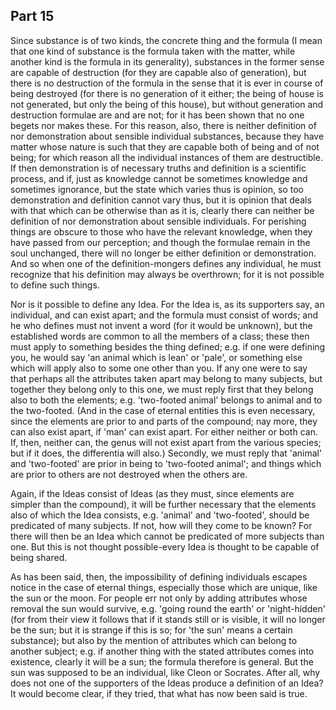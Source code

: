 ## Part 15

Since substance is of two kinds, the concrete thing and the formula (I mean that one kind of substance is the formula taken with the matter, while another kind is the formula in its generality), substances in the former sense are capable of destruction (for they are capable also of generation), but there is no destruction of the formula in the sense that it is ever in course of being destroyed (for there is no generation of it either; the being of house is not generated, but only the being of this house), but without generation and destruction formulae are and are not; for it has been shown that no one begets nor makes these.
For this reason, also, there is neither definition of nor demonstration about sensible individual substances, because they have matter whose nature is such that they are capable both of being and of not being; for which reason all the individual instances of them are destructible.
If then demonstration is of necessary truths and definition is a scientific process, and if, just as knowledge cannot be sometimes knowledge and sometimes ignorance, but the state which varies thus is opinion, so too demonstration and definition cannot vary thus, but it is opinion that deals with that which can be otherwise than as it is, clearly there can neither be definition of nor demonstration about sensible individuals.
For perishing things are obscure to those who have the relevant knowledge, when they have passed from our perception; and though the formulae remain in the soul unchanged, there will no longer be either definition or demonstration.
And so when one of the definition-mongers defines any individual, he must recognize that his definition may always be overthrown; for it is not possible to define such things.

Nor is it possible to define any Idea.
For the Idea is, as its supporters say, an individual, and can exist apart; and the formula must consist of words; and he who defines must not invent a word (for it would be unknown), but the established words are common to all the members of a class; these then must apply to something besides the thing defined; e.g.
if one were defining you, he would say 'an animal which is lean' or 'pale', or something else which will apply also to some one other than you.
If any one were to say that perhaps all the attributes taken apart may belong to many subjects, but together they belong only to this one, we must reply first that they belong also to both the elements; e.g.
'two-footed animal' belongs to animal and to the two-footed.
(And in the case of eternal entities this is even necessary, since the elements are prior to and parts of the compound; nay more, they can also exist apart, if 'man' can exist apart.
For either neither or both can.
If, then, neither can, the genus will not exist apart from the various species; but if it does, the differentia will also.)
Secondly, we must reply that 'animal' and 'two-footed' are prior in being to 'two-footed animal'; and things which are prior to others are not destroyed when the others are.

Again, if the Ideas consist of Ideas (as they must, since elements are simpler than the compound), it will be further necessary that the elements also of which the Idea consists, e.g.
'animal' and 'two-footed', should be predicated of many subjects.
If not, how will they come to be known?
For there will then be an Idea which cannot be predicated of more subjects than one.
But this is not thought possible-every Idea is thought to be capable of being shared.

As has been said, then, the impossibility of defining individuals escapes notice in the case of eternal things, especially those which are unique, like the sun or the moon.
For people err not only by adding attributes whose removal the sun would survive, e.g.
'going round the earth' or 'night-hidden' (for from their view it follows that if it stands still or is visible, it will no longer be the sun; but it is strange if this is so; for 'the sun' means a certain substance); but also by the mention of attributes which can belong to another subject; e.g.
if another thing with the stated attributes comes into existence, clearly it will be a sun; the formula therefore is general.
But the sun was supposed to be an individual, like Cleon or Socrates.
After all, why does not one of the supporters of the Ideas produce a definition of an Idea?
It would become clear, if they tried, that what has now been said is true.

